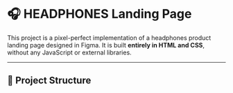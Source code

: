 # 🎧 HEADPHONES Landing Page

This project is a pixel-perfect implementation of a headphones product landing page designed in Figma. It is built **entirely in HTML and CSS**, without any JavaScript or external libraries.

---

## 📁 Project Structure

